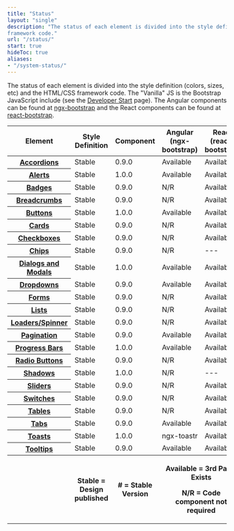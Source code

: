 ```yaml
---
title: "Status"
layout: "single"
description: "The status of each element is divided into the style definition (colors, sizes, etc) and the HTML/CSS
framework code."
url: "/status/"
start: true
hideToc: true
aliases:
- "/system-status/"
---
```


<style>
  .badge-h5 {
    margin-bottom: 0;
  }
  a [href="/status/"] {
    font-weight: bold !important;
  }
</style>

The status of each element is divided into the style definition (colors, sizes, etc) and the HTML/CSS framework code.
The "Vanilla" JS is the Bootstrap JavaScript include (see the <a href="/setup/">Developer Start</a> page).
The Angular components can be found at <a href="https://valor-software.com/ngx-bootstrap/#/">ngx-bootstrap</a>
and the React components can be found at <a href="https://react-bootstrap.github.io/">react-bootstrap</a>.

<table class="table table-striped status-table">
  <thead class="border-0">
    <tr>
      <th scope="col" width="20%" class="align-bottom border-0 sticky-top sticky-offset">Element</th>
      <th scope="col" width="20%" class="align-bottom border-0 sticky-top sticky-offset">Style Definition</th>
      <th scope="col" width="20%" class="align-bottom border-0 sticky-top sticky-offset">Component</th>
      <th scope="col" width="20%" class="align-bottom border-0 sticky-top sticky-offset">Angular<br>(ngx-bootstrap)</th>
      <th scope="col" width="20%" class="align-bottom border-0 sticky-top sticky-offset">React<br>(react-bootstrap)</th>
    </tr>
  </thead>
  <tbody>
    <tr>
      <th class="align-middle" scope="row"><a href="/components/accordions/">Accordions</a></th>
      <td><span class="badge badge-success badge-pill">Stable</span></td>
      <td><span class="badge badge-success badge-pill">0.9.0</span></td>
      <td><span class="badge badge-secondary badge-pill">Available</span></td>
      <td><span class="badge badge-secondary badge-pill">Available</span></td>
    </tr>
    <tr>
      <th class="align-middle" scope="row"><a href="/components/alerts/">Alerts</a></th>
      <td><span class="badge badge-success badge-pill">Stable</span></td>
      <td><span class="badge badge-success badge-pill">1.0.0</span></td>
      <td><span class="badge badge-secondary badge-pill">Available</span></td>
      <td><span class="badge badge-secondary badge-pill">Available</span></td>
    </tr>
    <tr>
      <th class="align-middle" scope="row"><a href="/components/badges/">Badges</a></th>
      <td><span class="badge badge-success badge-pill">Stable</span></td>
      <td><span class="badge badge-success badge-pill">0.9.0</span></td>
      <td><span class="badge badge-tertiary badge-pill">N/R</span></td>
      <td><span class="badge badge-secondary badge-pill">Available</span></td>
    </tr>
    <tr>
      <th class="align-middle" scope="row"><a href="/components/breadcrumbs/">Breadcrumbs</a></th>
      <td><span class="badge badge-success badge-pill">Stable</span></td>
      <td><span class="badge badge-success badge-pill">0.9.0</span></td>
      <td><span class="badge badge-tertiary badge-pill">N/R</span></td>
      <td><span class="badge badge-secondary badge-pill">Available</span></td>
    </tr>
    <tr>
      <th class="align-middle" scope="row"><a href="/components/buttons/">Buttons</a></th>
      <td><span class="badge badge-success badge-pill">Stable</span></td>
      <td><span class="badge badge-success badge-pill">1.0.0</span></td>
      <td><span class="badge badge-secondary badge-pill">Available</span></td>
      <td><span class="badge badge-secondary badge-pill">Available</span></td>
    </tr>
    <tr>
      <th class="align-middle" scope="row"><a href="/components/cards/">Cards</a></th>
      <td><span class="badge badge-success badge-pill">Stable</span></td>
      <td><span class="badge badge-success badge-pill">0.9.0</span></td>
      <td><span class="badge badge-tertiary badge-pill">N/R</span></td>
      <td><span class="badge badge-secondary badge-pill">Available</span></td>
    </tr>
    <tr>
      <th class="align-middle" scope="row"><a href="/components/checkboxes/">Checkboxes</a></th>
      <td><span class="badge badge-success badge-pill">Stable</span></td>
      <td><span class="badge badge-success badge-pill">0.9.0</span></td>
      <td><span class="badge badge-tertiary badge-pill">N/R</span></td>
      <td><span class="badge badge-secondary badge-pill">Available</span></td>
    </tr>
    <tr>
      <th class="align-middle" scope="row"><a href="/components/chips/">Chips</a></th>
      <td><span class="badge badge-success badge-pill">Stable</span></td>
      <td><span class="badge badge-success badge-pill">0.9.0</span></td>
      <td><span class="badge badge-tertiary badge-pill">N/R</span></td>
      <td>---</td>
    </tr>
    <!-- <tr>
            <th class="align-middle" scope="row"><a href="/components/Date Picker/">Date Picker</a></th>
            <td><span class="badge badge-danger badge-pill">U/C</span></td>
            <td><span class="badge badge-danger badge-pill">U/C</span></td>
            <td><span class="badge badge-secondary badge-pill">Available</span></td>
            <td>---</td>
    </tr> -->
    <tr>
      <th class="align-middle" scope="row"><a href="/components/modals/">Dialogs and Modals</a></th>
      <td><span class="badge badge-success badge-pill">Stable</span></td>
      <td><span class="badge badge-success badge-pill">1.0.0</span></td>
      <td><span class="badge badge-secondary badge-pill">Available</span></td>
      <td><span class="badge badge-secondary badge-pill">Available</span></td>
    </tr>
    <tr>
      <th class="align-middle" scope="row"><a href="/components/dropdowns/">Dropdowns</a></th>
      <td><span class="badge badge-success badge-pill">Stable</span></td>
      <td><span class="badge badge-success badge-pill">0.9.0</span></td>
      <td><span class="badge badge-secondary badge-pill">Available</span></td>
      <td><span class="badge badge-secondary badge-pill">Available</span></td>
    </tr>
    <!-- <tr>
            <th class="align-middle" scope="row"><a href="/components/Empty States/">Empty States</a></th>
            <td><span class="badge badge-danger badge-pill">U/C</span></td>
            <td><span class="badge badge-tertiary badge-pill">N/R</span></td>
            <td><span class="badge badge-tertiary badge-pill">N/R</span></td>
            <td>---</td>
          </tr> -->
    <tr>
      <th class="align-middle" scope="row"><a href="/components/forms/">Forms</a></th>
      <td><span class="badge badge-success badge-pill">Stable</span></td>
      <td><span class="badge badge-success badge-pill">0.9.0</span></td>
      <td><span class="badge badge-tertiary badge-pill">N/R</span></td>
      <td><span class="badge badge-secondary badge-pill">Available</span></td>
    </tr>
    <!-- <tr>
            <th class="align-middle" scope="row"><a href="/components/Filters/">Filters</a></th>
            <td><span class="badge badge-danger badge-pill">U/C</span></td>
            <td><span class="badge badge-tertiary badge-pill">N/R</span></td>
            <td><span class="badge badge-tertiary badge-pill">N/R</span></td>
            <td>---</td>
          </tr> -->
    <!-- <tr>
            <th class="align-middle" scope="row"><a href="/components/Header Bar/">Header Bar</a></th>
            <td><span class="badge badge-danger badge-pill">U/C</span></td>
            <td><span class="badge badge-tertiary badge-pill">N/R</span></td>
            <td><span class="badge badge-tertiary badge-pill">N/R</span></td>
            <td>---</td>
          </tr>
          <tr>
            <th class="align-middle" scope="row"><a href="/components/Links/">Links</a></th>
            <td><span class="badge badge-danger badge-pill">U/C</span></td>
            <td><span class="badge badge-success badge-pill">0.9.0</span></td>
            <td><span class="badge badge-tertiary badge-pill">N/R</span></td>
            <td>---</td>
          </tr> -->
    <tr>
      <th class="align-middle" scope="row"><a href="/components/lists/">Lists</a></th>
      <td><span class="badge badge-success badge-pill">Stable</span></td>
      <td><span class="badge badge-success badge-pill">0.9.0</span></td>
      <td><span class="badge badge-tertiary badge-pill">N/R</span></td>
      <td><span class="badge badge-secondary badge-pill">Available</span></td>
    </tr>
    <tr>
      <th class="align-middle" scope="row"><a href="/components/spinners/">Loaders/Spinner</a></th>
      <td><span class="badge badge-success badge-pill">Stable</span></td>
      <td><span class="badge badge-success badge-pill">0.9.0</span></td>
      <td><span class="badge badge-tertiary badge-pill">N/R</span></td>
      <td><span class="badge badge-secondary badge-pill">Available</span></td>
    </tr>
    <!-- <tr>
            <th class="align-middle" scope="row"><a href="/components/Menus/">Menus</a></th>
            <td><span class="badge badge-danger badge-pill">U/C</span></td>
            <td><span class="badge badge-danger badge-pill">U/C</span></td>
            <td><span class="badge badge-tertiary badge-pill">N/R</span></td>
            <td>---</td>
          </tr>
          <tr>
            <th class="align-middle" scope="row"><a href="/components/Module Containers/">Module Containers</a></th>
            <td><span class="badge badge-danger badge-pill">U/C</span></td>
            <td><span class="badge badge-danger badge-pill">U/C</span></td>
            <td><span class="badge badge-tertiary badge-pill">N/R</span></td>
            <td>---</td>
          </tr>
          <tr>
            <th class="align-middle" scope="row"><a href="/components/Navigation/">Navigation</a></th>
            <td><span class="badge badge-danger badge-pill">U/C</span></td>
            <td><span class="badge badge-danger badge-pill">U/C</span></td>
            <td><span class="badge badge-tertiary badge-pill">N/R</span></td>
            <td>---</td>
          </tr> -->
    <tr>
      <th class="align-middle" scope="row"><a href="/components/pagination/">Pagination</a></th>
      <td><span class="badge badge-success badge-pill">Stable</span></td>
      <td><span class="badge badge-success badge-pill">0.9.0</span></td>
      <td><span class="badge badge-secondary badge-pill">Available</span></td>
      <td><span class="badge badge-secondary badge-pill">Available</span></td>
    </tr>
    <!-- <tr>
            <th class="align-middle" scope="row"><a href="/components/panels/">Panels</a></th>
            <td><span class="badge badge-danger badge-pill">U/C</span></td>
            <td><span class="badge badge-danger badge-pill">U/C</span></td>
            <td><span class="badge badge-tertiary badge-pill">N/R</span></td>
            <td>---</td>
          </tr> -->
    <tr>
      <th class="align-middle" scope="row"><a href="/components/progress-bars/">Progress Bars</a></th>
      <td><span class="badge badge-success badge-pill">Stable</span></td>
      <td><span class="badge badge-success badge-pill">1.0.0</span></td>
      <td><span class="badge badge-secondary badge-pill">Available</span></td>
      <td><span class="badge badge-secondary badge-pill">Available</span></td>
    </tr>
    <tr>
      <th class="align-middle" scope="row"><a href="/components/radio-buttons/">Radio Buttons</a></th>
      <td><span class="badge badge-success badge-pill">Stable</span></td>
      <td><span class="badge badge-success badge-pill">0.9.0</span></td>
      <td><span class="badge badge-tertiary badge-pill">N/R</span></td>
      <td><span class="badge badge-secondary badge-pill">Available</span></td>
    </tr>
    <!-- <tr>
            <th class="align-middle" scope="row"><a href="/components/search-fields/">Search Fields</a></th>
            <td><span class="badge badge-danger badge-pill">U/C</span></td>
            <td><span class="badge badge-danger badge-pill">U/C</span></td>
            <td><span class="badge badge-tertiary badge-pill">N/R</span></td>
            <td>---</td>
          </tr> -->
    <tr>
      <th class="align-middle" scope="row"><a href="/foundations/shadows-and-depth/">Shadows</a></th>
      <td><span class="badge badge-success badge-pill">Stable</span></td>
      <td><span class="badge badge-success badge-pill">1.0.0</span></td>
      <td><span class="badge badge-tertiary badge-pill">N/R</span></td>
      <td>---</td>
    </tr>
    <tr>
      <th class="align-middle" scope="row"><a href="/components/sliders/">Sliders</a></th>
      <td><span class="badge badge-success badge-pill">Stable</span></td>
      <td><span class="badge badge-success badge-pill">0.9.0</span></td>
      <td><span class="badge badge-tertiary badge-pill">N/R</span></td>
      <td><span class="badge badge-secondary badge-pill">Available</span></td>
    </tr>
    <tr>
      <th class="align-middle" scope="row"><a href="/components/checkboxes/#switches">Switches</a></th>
      <td><span class="badge badge-success badge-pill">Stable</span></td>
      <td><span class="badge badge-success badge-pill">0.9.0</span></td>
      <td><span class="badge badge-tertiary badge-pill">N/R</span></td>
      <td><span class="badge badge-secondary badge-pill">Available</span></td>
    </tr>
    <tr>
      <th class="align-middle" scope="row"><a href="/components/tables/">Tables</a></th>
      <td><span class="badge badge-success badge-pill">Stable</span></td>
      <td><span class="badge badge-success badge-pill">0.9.0</span></td>
      <td><span class="badge badge-tertiary badge-pill">N/R</span></td>
      <td><span class="badge badge-secondary badge-pill">Available</span></td>
    </tr>
    <tr>
      <th class="align-middle" scope="row"><a href="/components/tabs/">Tabs</a></th>
      <td><span class="badge badge-success badge-pill">Stable</span></td>
      <td><span class="badge badge-success badge-pill">0.9.0</span></td>
      <td><span class="badge badge-secondary badge-pill">Available</span></td>
      <td><span class="badge badge-secondary badge-pill">Available</span></td>
    </tr>
    <tr>
      <th class="align-middle" scope="row"><a href="/components/toasts/">Toasts</a></th>
      <td><span class="badge badge-success badge-pill">Stable</span></td>
      <td><span class="badge badge-success badge-pill">1.0.0</span></td>
      <td><span class="badge badge-secondary badge-pill">ngx-toastr</span></td>
      <td><span class="badge badge-secondary badge-pill">Available</span></td>
    </tr>
    <!-- <tr>
            <th class="align-middle" scope="row"><a href="/components/Toolbar/">Toolbar</a></th>
            <td><span class="badge badge-danger badge-pill">U/C</span></td>
            <td><span class="badge badge-danger badge-pill">U/C</span></td>
            <td><span class="badge badge-tertiary badge-pill">N/R</span></td>
            <td>---</td>
          </tr> -->
    <tr>
      <th class="align-middle" scope="row"><a href="/components/tooltips/">Tooltips</a></th>
      <td><span class="badge badge-success badge-pill">Stable</span></td>
      <td><span class="badge badge-success badge-pill">0.9.0</span></td>
      <td><span class="badge badge-secondary badge-pill">Available</span></td>
      <td><span class="badge badge-secondary badge-pill">Available</span></td>
    </tr>
    <tr>
      <th scope="col" class="align-top"></th>
      <th scope="col" class="align-top">
        <p class="m-0 font-weight-normal"><span class="badge badge-success badge-pill">Stable</span> = Design
          published</p>
        <p class="m-0 font-weight-normal" hidden><span class="badge badge-warning badge-pill">Beta</span> = Design still
          in progress</p>
      </th>
      <th scope="col" class="align-top">
        <p class="m-0 font-weight-normal"><span class="badge badge-success badge-pill">#</span> = Stable Version
        </p>
        <!-- <p class="m-0 font-weight-normal"><span class="badge badge-danger badge-pill">U/C</span> = Under
          Construction</p> -->
      </th>
      <th colspan="3" class="text-center">
        <p class="m-0 font-weight-normal"><span class="badge badge-secondary badge-pill">Available</span> = 3rd
          Party Exists</p>
        <p class="m-0 font-weight-normal"><span class="badge badge-tertiary badge-pill">N/R</span> = Code
          component not required</p>
      </th>
    </tr>
  </tbody>
</table>
